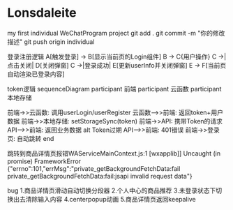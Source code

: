 # Lonsdaleite
my first individual WeChatProgram project
git add .
git commit -m "你的修改描述"
git push origin individual

登录注册逻辑
 A[触发登录] -> B[显示当前页的Login组件]
 B -> C{用户操作}
 C ->|点击关闭| D[关闭弹窗]
 C ->|登录成功| E[更新userInfo并关闭弹窗]
 E -> F[当前页自动渲染已登录内容] 
 
token逻辑
sequenceDiagram
  participant 前端
  participant 云函数
  participant 本地存储
  
  前端->>云函数: 调用userLogin/userRegister
  云函数-->>前端: 返回token+用户数据
  前端->>本地存储: setStorageSync(token)
  前端->>API: 携带Token的请求
  API-->>前端: 返回业务数据
  alt Token过期
    API-->>前端: 401错误
    前端->>登录页: 自动跳转
  end


跳转到商品详情页报错WAServiceMainContext.js:1 [wxapplib]] Uncaught (in promise) FrameworkError
{"errno":101,"errMsg":"private_getBackgroundFetchData:fail private_getBackgroundFetchData:fail:jsapi invalid request data"}

bug
  1.商品详情页滑动自动切换分段器
  2.个人中心的商品推荐
  3.未登录状态下切换出去清除输入内容
  4.centerpopup动画
  5.商品详情页返回keepalive
  